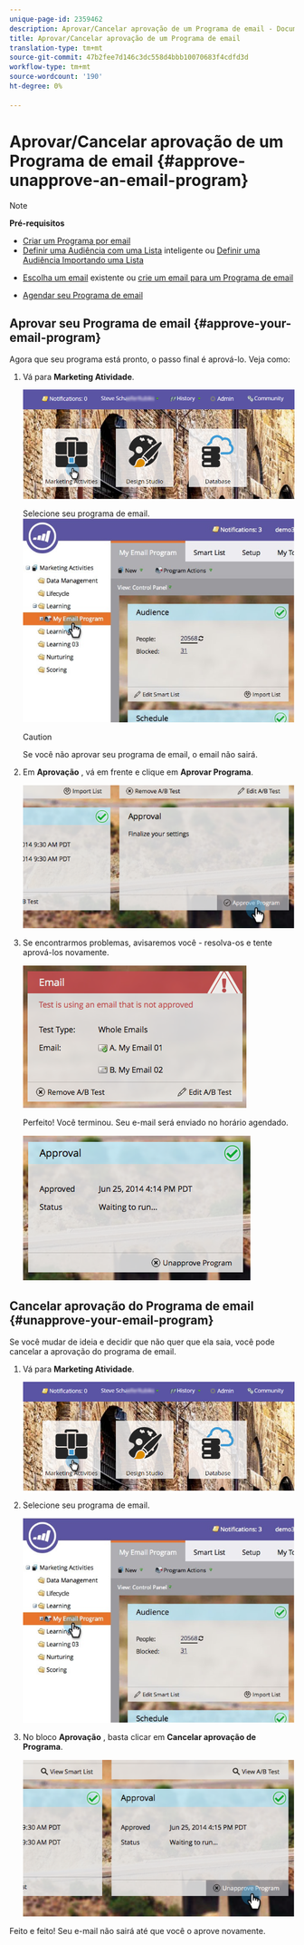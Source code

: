 ```yaml
---
unique-page-id: 2359462
description: Aprovar/Cancelar aprovação de um Programa de email - Documentos do Marketing - Documentação do produto
title: Aprovar/Cancelar aprovação de um Programa de email
translation-type: tm+mt
source-git-commit: 47b2fee7d146c3dc558d4bbb10070683f4cdfd3d
workflow-type: tm+mt
source-wordcount: '190'
ht-degree: 0%

---
```



# Aprovar/Cancelar aprovação de um Programa de email {#approve-unapprove-an-email-program}

>[!NOTE]
>
>**Pré-requisitos**
>
>* [Criar um Programa por email](../../../../product-docs/email-marketing/email-programs/creating-an-email-program/create-an-email-program.md)
>* [Definir uma Audiência com uma Lista](../../../../product-docs/email-marketing/email-programs/managing-people-in-email-programs/define-an-audience-with-a-smart-list.md) inteligente ou [Definir uma Audiência Importando uma Lista](../../../../product-docs/email-marketing/email-programs/managing-people-in-email-programs/define-an-audience-by-importing-a-list.md)

   >
   >
* [Escolha um email](choose-an-existing-email.md) existente ou [crie um email para um Programa de email](create-an-email-for-an-email-program.md)
   >
   >
* [Agendar seu Programa de email](schedule-your-email-program.md)

>



## Aprovar seu Programa de email {#approve-your-email-program}

Agora que seu programa está pronto, o passo final é aprová-lo. Veja como:

1. Vá para **Marketing Atividade**.

   ![](assets/login-marketing-activities-2.png)

   Selecione seu programa de email.
   ![](assets/selectemailprogram-2.jpg)

   >[!CAUTION]
   >
   >Se você não aprovar seu programa de email, o email não sairá.

1. Em **Aprovação** , vá em frente e clique em **Aprovar Programa**.

   ![](assets/image2014-9-12-13-3a43-3a36.png)

1. Se encontrarmos problemas, avisaremos você - resolva-os e tente aprová-los novamente.

   ![](assets/image2014-9-12-13-3a43-3a44.png)

   Perfeito! Você terminou. Seu e-mail será enviado no horário agendado.

   ![](assets/image2014-9-12-13-3a43-3a56.png)

## Cancelar aprovação do Programa de email {#unapprove-your-email-program}

Se você mudar de ideia e decidir que não quer que ela saia, você pode cancelar a aprovação do programa de email.

1. Vá para **Marketing Atividade**.

   ![](assets/login-marketing-activities-2.png)

1. Selecione seu programa de email.

   ![](assets/selectemailprogram-2.jpg)

1. No bloco **Aprovação** , basta clicar em **Cancelar aprovação de Programa**.

   ![](assets/image2014-9-12-13-3a44-3a28.png)

Feito e feito! Seu e-mail não sairá até que você o aprove novamente.
